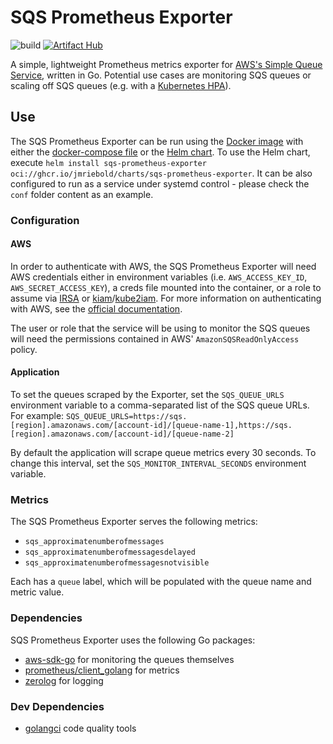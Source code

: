 # SQS Prometheus Exporter

![build](https://github.com/jmriebold/sqs-prometheus-exporter/workflows/Build/badge.svg)
[![Artifact Hub](https://img.shields.io/endpoint?url=https://artifacthub.io/badge/repository/jmriebold)](https://artifacthub.io/packages/search?repo=jmriebold)

A simple, lightweight Prometheus metrics exporter for [AWS's Simple Queue Service](https://aws.amazon.com/sqs/), written in Go. Potential use cases are monitoring SQS queues or scaling off SQS queues (e.g. with a [Kubernetes HPA](https://kubernetes.io/docs/tasks/run-application/horizontal-pod-autoscale/)).

## Use

The SQS Prometheus Exporter can be run using the [Docker image](https://github.com/jmriebold/sqs-prometheus-exporter/pkgs/container/sqs-prometheus-exporter) with either the [docker-compose file](docker-compose.yml) or the [Helm chart](chart). To use the Helm chart, execute `helm install sqs-prometheus-exporter oci://ghcr.io/jmriebold/charts/sqs-prometheus-exporter`.
It can be also configured to run as a service under systemd control - please check the `conf` folder content as an example.

### Configuration

#### AWS

In order to authenticate with AWS, the SQS Prometheus Exporter will need AWS credentials either in environment variables (i.e. `AWS_ACCESS_KEY_ID`, `AWS_SECRET_ACCESS_KEY`), a creds file mounted into the container, or a role to assume via [IRSA](https://docs.aws.amazon.com/eks/latest/userguide/iam-roles-for-service-accounts.html) or [kiam](https://github.com/uswitch/kiam)/[kube2iam](https://github.com/jtblin/kube2iam). For more information on authenticating with AWS, see the [official documentation](https://docs.aws.amazon.com/cli/latest/userguide/cli-configure-envvars.html).

The user or role that the service will be using to monitor the SQS queues will need the permissions contained in AWS' `AmazonSQSReadOnlyAccess` policy.

#### Application

To set the queues scraped by the Exporter, set the `SQS_QUEUE_URLS` environment variable to a comma-separated list of the SQS queue URLs. For example: `SQS_QUEUE_URLS=https://sqs.[region].amazonaws.com/[account-id]/[queue-name-1],https://sqs.[region].amazonaws.com/[account-id]/[queue-name-2]`

By default the application will scrape queue metrics every 30 seconds. To change this interval, set the `SQS_MONITOR_INTERVAL_SECONDS` environment variable.

### Metrics

The SQS Prometheus Exporter serves the following metrics:

- `sqs_approximatenumberofmessages`
- `sqs_approximatenumberofmessagesdelayed`
- `sqs_approximatenumberofmessagesnotvisible`

Each has a `queue` label, which will be populated with the queue name and metric value.

### Dependencies

SQS Prometheus Exporter uses the following Go packages:

- [aws-sdk-go](https://github.com/aws/aws-sdk-go) for monitoring the queues themselves
- [prometheus/client_golang](https://github.com/prometheus/client_golang) for metrics
- [zerolog](https://github.com/rs/zerolog) for logging


### Dev Dependencies

- [golangci](https://github.com/golangci/golangci-lint) code quality tools
